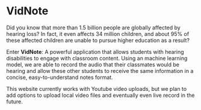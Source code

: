# VidNote

Did you know that more than 1.5 billion people are globally affected by hearing loss? In fact, it even affects 34 million children, and about 95% of these affected children are unable to pursue higher education as a result?

Enter **VidNote**: A powerful application that allows students with hearing disabilities to engage with classroom content. Using an machine learning model, we are able to record the audio that their classmates would be hearing and allow these other students to receive the same information in a concise, easy-to-understand notes format.

This website currently works with Youtube video uploads, but we plan to add options to upload local video files and eventually even live record in the future.